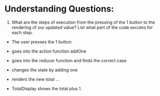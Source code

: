 # Understanding Questions:
1. What are the steps of execution from the pressing of the 1 button to the rendering of our updated value? List what part of the code excutes for each step.
* The user presses the 1 button.
* goes into the action function addOne
* goes into the reducer function and finds the correct case
* changes the state by adding one
* renders the new total
...

* TotalDisplay shows the total plus 1.
